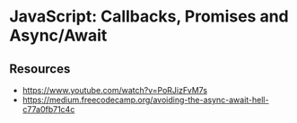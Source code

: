 # JavaScript: Callbacks, Promises and Async/Await

## Resources

- https://www.youtube.com/watch?v=PoRJizFvM7s
- https://medium.freecodecamp.org/avoiding-the-async-await-hell-c77a0fb71c4c